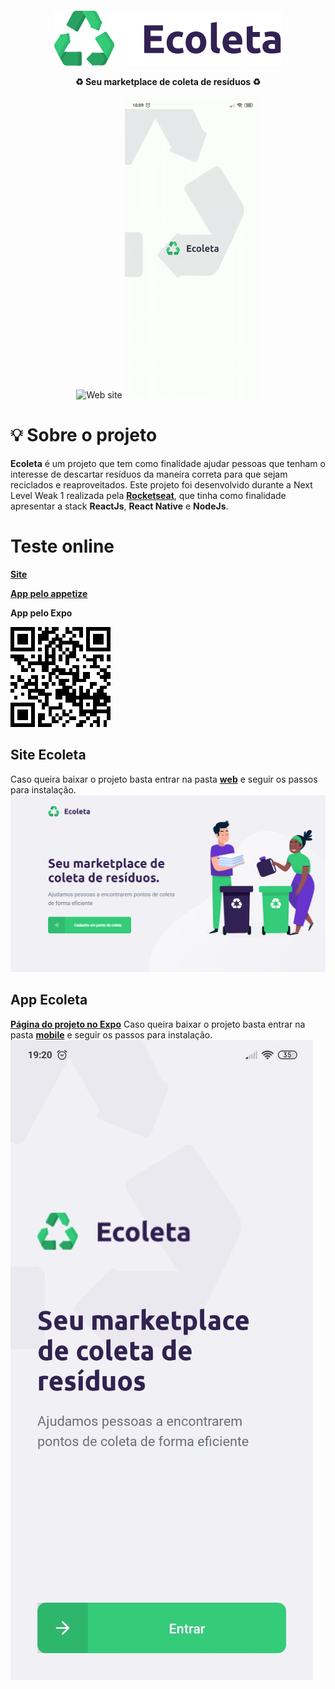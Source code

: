 <h4 align="center">
<img src="./web/src/assets/logo.svg" align="center"/>
<br><br>
♻️ Seu marketplace de coleta de resíduos ♻️
</h4>

<p align="center">
  <img src="./assets/website.gif" alt="Web site" width="800">
  <img src="./assets/mobile.gif" alt="App mobile">
</p>

# :bulb: Sobre o projeto
**Ecoleta** é um projeto que tem como finalidade ajudar pessoas que tenham o interesse de descartar resíduos da maneira correta para que sejam reciclados e reaproveitados.
Este projeto foi desenvolvido durante a Next Level Weak 1 realizada pela [**Rocketseat**](https://rocketseat.com.br/), que tinha como finalidade apresentar a stack **ReactJs**, **React Native** e **NodeJs**.

# Teste online
[**Site**](https://web.dgspace.com.br/)

[**App pelo appetize**](https://expo.io/appetize-simulator?url=https://expo.io/@davi-faustino/dg-ecoleta)

**App pelo Expo**

![QR Code App](https://github.com/davi-faustino/Ecoleta/blob/master/assets/qrCodeApp.png?raw=true)

## Site Ecoleta
Caso queira baixar o projeto basta entrar na pasta [**web**](https://github.com/davi-faustino/Ecoleta/tree/master/web) e seguir os passos para instalação.
![web-home](https://github.com/davi-faustino/Ecoleta/blob/master/assets/web-home.png?raw=true)

## App Ecoleta
[**Página do projeto no Expo**](https://expo.io/@davi-faustino/dg-ecoleta)
Caso queira baixar o projeto basta entrar na pasta [**mobile**](https://github.com/davi-faustino/Ecoleta/tree/master/mobile) e seguir os passos para instalação.
![mobile-home](https://github.com/davi-faustino/Ecoleta/blob/master/assets/mobile-home.jpg?raw=true)

